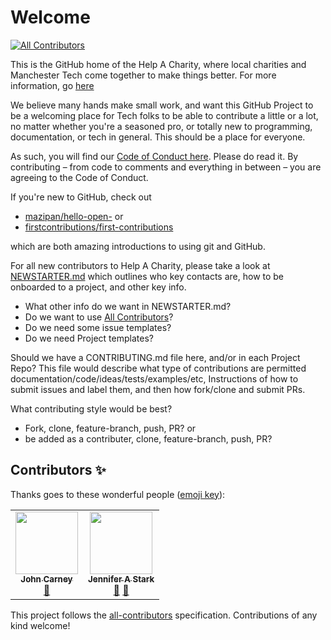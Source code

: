 # Welcome
<!-- ALL-CONTRIBUTORS-BADGE:START - Do not remove or modify this section -->
[![All Contributors](https://img.shields.io/badge/all_contributors-1-orange.svg?style=flat-square)](#contributors-)
<!-- ALL-CONTRIBUTORS-BADGE:END -->

This is the GitHub home of the Help A Charity, where local charities and Manchester Tech come together to make things better. For more information, go [here](https://www.techforgood.live/help-a-charity)

We believe many hands make small work, and want this GitHub Project to be a welcoming place for Tech folks to be able to contribute a little or a lot, no matter whether you're a seasoned pro, or totally new to programming, documentation, or tech in general. This should be a place for everyone. 

As such, you will find our [Code of Conduct here](). Please do read it. By contributing – from code to comments and everything in between – you are agreeing to the Code of Conduct. 

If you're new to  GitHub, check out 
- [mazipan/hello-open-](https://github.com/mazipan/hello-open-source) or 
- [firstcontributions/first-contributions](https://github.com/firstcontributions/first-contributions) 

which are both amazing introductions to using git and GitHub. 

For all new contributors to Help A Charity, please take a look at [NEWSTARTER.md](https://github.com/help-a-charity/Welcome/blob/master/NEWSTARTER.md) which outlines who key contacts are, how to be onboarded to a project, and other key info. 

- What other info do we want in NEWSTARTER.md?
- Do we want to use [All Contributors](https://allcontributors.org)?
- Do we need some issue templates?
- Do we need Project templates?

Should we have a CONTRIBUTING.md file here, and/or in each Project Repo? This file would describe what type of contributions are permitted documentation/code/ideas/tests/examples/etc, Instructions of how to submit issues and label them, and then how fork/clone and submit PRs. 

What contributing style would be best? 
- Fork, clone, feature-branch, push, PR? or
- be added as a contributer, clone, feature-branch, push, PR?

## Contributors ✨

Thanks goes to these wonderful people ([emoji key](https://allcontributors.org/docs/en/emoji-key)):

<!-- ALL-CONTRIBUTORS-LIST:START - Do not remove or modify this section -->
<!-- prettier-ignore-start -->
<!-- markdownlint-disable -->
<table>
  <tr>
    <td align="center"><a href="https://github.com/jaspajjr"><img src="https://avatars2.githubusercontent.com/u/5813503?v=4" width="100px;" alt=""/><br /><sub><b>John Carney</b></sub></a><br /><a href="https://github.com/help-a-charity/Welcome/pulls?q=is%3Apr+reviewed-by%3Ajaspajjr" title="Reviewed Pull Requests">👀</a></td>
    <td align="center"><a href="http://www.foxling.co"><img src="https://avatars1.githubusercontent.com/u/7544235?v=4" width="100px;" alt=""/><br /><sub><b>Jennifer A Stark</b></sub></a><br /><a href="https://github.com/help-a-charity/Welcome/commits?author=JAStark" title="Documentation">📖</a> <a href="https://github.com/help-a-charity/Welcome/pulls?q=is%3Apr+reviewed-by%3AJAStark" title="Reviewed Pull Requests">👀</a></td>
  </tr>
</table>

<!-- markdownlint-enable -->
<!-- prettier-ignore-end -->
<!-- ALL-CONTRIBUTORS-LIST:END -->

This project follows the [all-contributors](https://github.com/all-contributors/all-contributors) specification. Contributions of any kind welcome!
